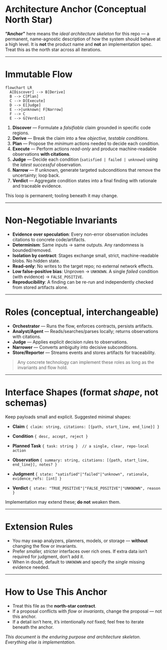 # Architecture Anchor (Conceptual North Star)

**“Anchor”** here means the *ideal architecture skeleton* for this repo — a permanent, name-agnostic description of how the system should behave at a high level. It is **not** the product name and **not** an implementation spec. Treat this as the north star across all iterations.

---

# Immutable Flow

```mermaid
flowchart LR
  A[Discover] --> B[Derive]
  B --> C[Plan]
  C --> D[Execute]
  D --> E[Judge]
  E -->|unknown| F[Narrow]
  F --> C
  E --> G[Verdict]
```

1. **Discover** — Formulate a *falsifiable* claim grounded in specific code regions.
2. **Derive** — Break the claim into a few *objective, testable conditions*.
3. **Plan** — Propose the *minimum* actions needed to decide each condition.
4. **Execute** — Perform actions *read-only* and produce machine-readable observations **with citations**.
5. **Judge** — Decide each condition (`satisfied | failed | unknown`) using the *latest successful* observation.
6. **Narrow** — If unknown, generate targeted subconditions that remove the uncertainty; loop back.
7. **Verdict** — Aggregate condition states into a final finding with rationale and traceable evidence.

This loop is permanent; tooling beneath it may change.

---

# Non-Negotiable Invariants

* **Evidence over speculation**: Every non-error observation includes citations to concrete code/artifacts.
* **Determinism**: Same inputs → same outputs. Any randomness is bounded/removed.
* **Isolation by contract**: Stages exchange small, strict, machine-readable blobs. No hidden state.
* **Read-only**: No writes to the target repo; no external network effects.
* **Low false-positive bias**: Unproven → `UNKNOWN`. A single *failed* condition (with evidence) → `FALSE_POSITIVE`.
* **Reproducibility**: A finding can be re-run and independently checked from stored artifacts alone.

---

# Roles (conceptual, interchangeable)

* **Orchestrator** — Runs the flow, enforces contracts, persists artifacts.
* **Analyst/Agent** — Reads/searches/parses locally; returns observations with citations.
* **Judge** — Applies explicit decision rules to observations.
* **Narrower** — Converts ambiguity into decisive subconditions.
* **Store/Reporter** — Streams events and stores artifacts for traceability.

> Any concrete technology can implement these roles as long as the invariants and flow hold.

---

# Interface Shapes (format *shape*, not schemas)

Keep payloads small and explicit. Suggested minimal shapes:

* **Claim**
  `{ claim: string, citations: [{path, start_line, end_line}] }`

* **Condition**
  `{ desc, accept, reject }`

* **Planned Task**
  `{ task: string }  // a single, clear, repo-local action`

* **Observation**
  `{ summary: string, citations: [{path, start_line, end_line}], notes? }`

* **Judgment**
  `{ state: "satisfied"|"failed"|"unknown", rationale, evidence_refs: [int] }`

* **Verdict**
  `{ state: "TRUE_POSITIVE"|"FALSE_POSITIVE"|"UNKNOWN", reason }`

Implementation may extend these; **do not** weaken them.

---

# Extension Rules

* You may swap analyzers, planners, models, or storage — **without** changing the flow or invariants.
* Prefer *smaller, stricter* interfaces over rich ones. If extra data isn’t required for judgment, don’t add it.
* When in doubt, default to `UNKNOWN` and specify the *single* missing evidence needed.

---

# How to Use This Anchor

* Treat this file as the **north-star contract**.
* If a proposal conflicts with *flow* or *invariants*, change the proposal — not this anchor.
* If a detail isn’t here, it’s intentionally *not* fixed; feel free to iterate beneath the anchor.

*This document is the enduring purpose and architecture skeleton. Everything else is implementation.*


